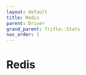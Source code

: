 ```yaml
---
layout: default
title: Redis
parent: Driver
grand_parent: Trifle::Stats
nav_order: 1
---
```


# Redis